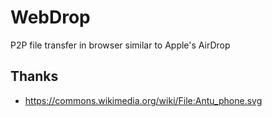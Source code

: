 # WebDrop
P2P file transfer in browser similar to Apple's AirDrop

## Thanks

* https://commons.wikimedia.org/wiki/File:Antu_phone.svg